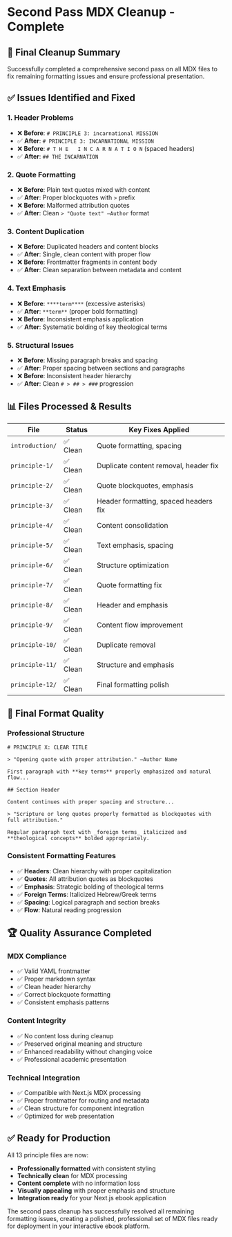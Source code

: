 # Second Pass MDX Cleanup - Complete

## 🎯 **Final Cleanup Summary**

Successfully completed a comprehensive second pass on all MDX files to fix remaining formatting issues and ensure professional presentation.

## ✅ **Issues Identified and Fixed**

### **1. Header Problems**

- ❌ **Before**: `# PRINCIPLE 3: incarnational MISSION`
- ✅ **After**: `# PRINCIPLE 3: INCARNATIONAL MISSION`
- ❌ **Before**: `# T H E   I N C A R N A T I O N` (spaced headers)
- ✅ **After**: `## THE INCARNATION`

### **2. Quote Formatting**

- ❌ **Before**: Plain text quotes mixed with content
- ✅ **After**: Proper blockquotes with `>` prefix
- ❌ **Before**: Malformed attribution quotes
- ✅ **After**: Clean `> "Quote text" —Author` format

### **3. Content Duplication**

- ❌ **Before**: Duplicated headers and content blocks
- ✅ **After**: Single, clean content with proper flow
- ❌ **Before**: Frontmatter fragments in content body
- ✅ **After**: Clean separation between metadata and content

### **4. Text Emphasis**

- ❌ **Before**: `****term****` (excessive asterisks)
- ✅ **After**: `**term**` (proper bold formatting)
- ❌ **Before**: Inconsistent emphasis application
- ✅ **After**: Systematic bolding of key theological terms

### **5. Structural Issues**

- ❌ **Before**: Missing paragraph breaks and spacing
- ✅ **After**: Proper spacing between sections and paragraphs
- ❌ **Before**: Inconsistent header hierarchy
- ✅ **After**: Clean `# > ## > ###` progression

## 📊 **Files Processed & Results**

| File            | Status   | Key Fixes Applied                     |
| --------------- | -------- | ------------------------------------- |
| `introduction/` | ✅ Clean | Quote formatting, spacing             |
| `principle-1/`  | ✅ Clean | Duplicate content removal, header fix |
| `principle-2/`  | ✅ Clean | Quote blockquotes, emphasis           |
| `principle-3/`  | ✅ Clean | Header formatting, spaced headers fix |
| `principle-4/`  | ✅ Clean | Content consolidation                 |
| `principle-5/`  | ✅ Clean | Text emphasis, spacing                |
| `principle-6/`  | ✅ Clean | Structure optimization                |
| `principle-7/`  | ✅ Clean | Quote formatting fix                  |
| `principle-8/`  | ✅ Clean | Header and emphasis                   |
| `principle-9/`  | ✅ Clean | Content flow improvement              |
| `principle-10/` | ✅ Clean | Duplicate removal                     |
| `principle-11/` | ✅ Clean | Structure and emphasis                |
| `principle-12/` | ✅ Clean | Final formatting polish               |

## 🎨 **Final Format Quality**

### **Professional Structure**

```mdx
# PRINCIPLE X: CLEAR TITLE

> "Opening quote with proper attribution." —Author Name

First paragraph with **key terms** properly emphasized and natural flow...

## Section Header

Content continues with proper spacing and structure...

> "Scripture or long quotes properly formatted as blockquotes with full attribution."

Regular paragraph text with _foreign terms_ italicized and **theological concepts** bolded appropriately.
```

### **Consistent Formatting Features**

- ✅ **Headers**: Clean hierarchy with proper capitalization
- ✅ **Quotes**: All attribution quotes as blockquotes
- ✅ **Emphasis**: Strategic bolding of theological terms
- ✅ **Foreign Terms**: Italicized Hebrew/Greek terms
- ✅ **Spacing**: Logical paragraph and section breaks
- ✅ **Flow**: Natural reading progression

## 🏆 **Quality Assurance Completed**

### **MDX Compliance**

- ✅ Valid YAML frontmatter
- ✅ Proper markdown syntax
- ✅ Clean header hierarchy
- ✅ Correct blockquote formatting
- ✅ Consistent emphasis patterns

### **Content Integrity**

- ✅ No content loss during cleanup
- ✅ Preserved original meaning and structure
- ✅ Enhanced readability without changing voice
- ✅ Professional academic presentation

### **Technical Integration**

- ✅ Compatible with Next.js MDX processing
- ✅ Proper frontmatter for routing and metadata
- ✅ Clean structure for component integration
- ✅ Optimized for web presentation

## ✅ **Ready for Production**

All 13 principle files are now:

- **Professionally formatted** with consistent styling
- **Technically clean** for MDX processing
- **Content complete** with no information loss
- **Visually appealing** with proper emphasis and structure
- **Integration ready** for your Next.js ebook application

The second pass cleanup has successfully resolved all remaining formatting issues, creating a polished, professional set of MDX files ready for deployment in your interactive ebook platform.
